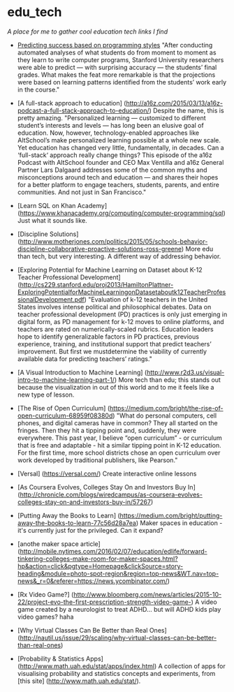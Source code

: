 # edu_tech

_A place for me to gather cool education tech links I find_

* [Predicting success based on programming styles](https://ed.stanford.edu/news/stanford-study-shows-success-different-learning-styles-computer-science-class)
"After conducting automated analyses of what students do from moment to moment as they learn to write computer programs, Stanford University researchers were able to predict — with surprising accuracy — the students’ final grades. What makes the feat more remarkable is that the projections were based on learning patterns identified from the students’ work early in the course."

* [A full-stack approach to education] (http://a16z.com/2015/03/13/a16z-podcast-a-full-stack-approach-to-education/)
Despite the name, this is pretty amazing.
"Personalized learning — customized to different student’s interests and levels — has long been an elusive goal of education. Now, however, technology-enabled approaches like AltSchool’s make personalized learning possible at a whole new scale. Yet education has changed very little, fundamentally, in decades. Can a ‘full-stack‘ approach really change things? This episode of the a16z Podcast with AltSchool founder and CEO Max Ventilla and a16z General Partner Lars Dalgaard addresses some of the common myths and misconceptions around tech and education — and shares their hopes for a better platform to engage teachers, students, parents, and entire communities. And not just in San Francisco."

* [Learn SQL on Khan Academy] (https://www.khanacademy.org/computing/computer-programming/sql)
Just what it sounds like.

* [Discipline Solutions] (http://www.motherjones.com/politics/2015/05/schools-behavior-discipline-collaborative-proactive-solutions-ross-greene)
More edu than tech, but very interesting. A different way of addressing behavior.

* [Exploring Potential for Machine Learning on Dataset about K-12
Teacher Professional Development] (http://cs229.stanford.edu/proj2013/HamiltonPlattner-ExploringPotentialforMachineLearningonDatasetaboutk12TeacherProfessionalDevelopment.pdf) 
"Evaluation of k-12 teachers in the United States involves
intense political and philosophical debates.
Data on teacher professional development (PD)
practices is only just emerging in digital form, as
PD management for k-12 moves to online platforms,
and teachers are rated on numerically-scaled
rubrics. Education leaders hope to identify generalizable
factors in PD practices, previous experience,
training, and institutional support that predict
teachers’ improvement. But first we mustdetermine
the viability of currently available data for
predicting teachers’ ratings."

* [A Visual Introduction to Machine Learning] (http://www.r2d3.us/visual-intro-to-machine-learning-part-1/) More tech than edu; this stands out because the visualization in out of this world and to me it feels like a new type of lesson.

* [The Rise of Open Curriculum] (https://medium.com/bright/the-rise-of-open-curriculum-68959f08380d)  "What do personal computers, cell phones, and digital cameras have in common? They all started on the fringes. Then they hit a tipping point and, suddenly, they were everywhere. This past year, I believe “open curriculum” - or curriculum that is free and adaptable - hit a similar tipping point in K-12 education. For the first time, more school districts chose an open curriculum over work developed by traditional publishers, like Pearson."
 
* [Versal] (https://versal.com/) Create interactive online lessons

* [As Coursera Evolves, Colleges Stay On and Investors Buy In] (http://chronicle.com/blogs/wiredcampus/as-coursera-evolves-colleges-stay-on-and-investors-buy-in/57267)

* [Putting Away the Books to Learn] (https://medium.com/bright/putting-away-the-books-to-learn-77c56d28a7ea) Maker spaces in education - it's currently just for the privileged. Can it expand?

* [anothe maker space article] (http://mobile.nytimes.com/2016/02/07/education/edlife/forward-tinkering-colleges-make-room-for-maker-spaces.html?hp&action=click&pgtype=Homepage&clickSource=story-heading&module=photo-spot-region&region=top-news&WT.nav=top-news&_r=0&referer=https://news.ycombinator.com/)

* [Rx Video Game?] (http://www.bloomberg.com/news/articles/2015-10-22/project-evo-the-first-prescription-strength-video-game-) A video game created by a neurologist to treat ADHD... but will ADHD kids play video games? haha 

* [Why Virtual Classes Can Be Better than Real Ones] (http://nautil.us/issue/29/scaling/why-virtual-classes-can-be-better-than-real-ones)

* [Probability & Statistics Apps] (http://www.math.uah.edu/stat/apps/index.html) A collection of apps for visualising probability and statistics concepts and experiments, from [this site] (http://www.math.uah.edu/stat/).
